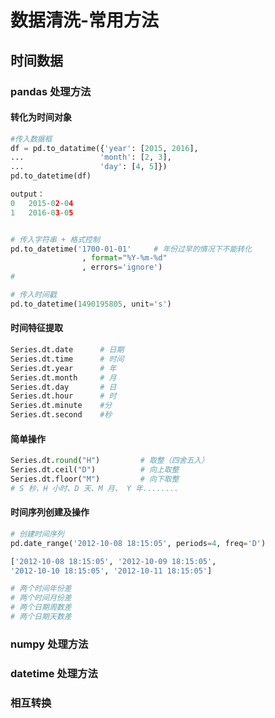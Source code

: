 # 数据清洗-常用方法
## 时间数据
### pandas 处理方法
#### 转化为时间对象
```python
#传入数据框
df = pd.to_datatime({'year': [2015, 2016],   
...                 'month': [2, 3],
...                 'day': [4, 5]})
pd.to_datetime(df)

output：
0   2015-02-04
1   2016-03-05


# 传入字符串 + 格式控制
pd.to_datetime('1700-01-01'     # 年份过早的情况下不能转化
                , format="%Y-%m-%d"
                , errors='ignore') 
#

# 传入时间戳
pd.to_datetime(1490195805, unit='s')
```
####  时间特征提取
```python 
Series.dt.date      # 日期
Series.dt.time      # 时间
Series.dt.year      # 年
Series.dt.month     # 月
Series.dt.day       # 日
Series.dt.hour      # 时
Series.dt.minute    #分
Series.dt.second    #秒

```

#### 简单操作
```python 
Series.dt.round("H")         # 取整（四舍五入）
Series.dt.ceil("D")          # 向上取整
Series.dt.floor("M")         # 向下取整
# S 秒、H 小时、D 天、M 月、 Y 年........ 


```
#### 时间序列创建及操作
```python
# 创建时间序列 
pd.date_range('2012-10-08 18:15:05', periods=4, freq='D')

['2012-10-08 18:15:05', '2012-10-09 18:15:05',
'2012-10-10 18:15:05', '2012-10-11 18:15:05']

# 两个时间年份差
# 两个时间月份差
# 两个日期周数差
# 两个日期天数差


```

### numpy 处理方法
### datetime 处理方法
### 相互转换